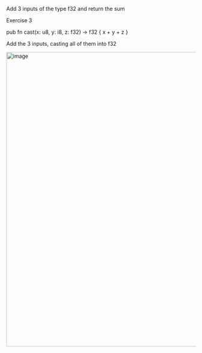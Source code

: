 Add 3 inputs of the type f32 and return the sum

Exercise 3

pub fn cast(x: u8, y: i8, z: f32) -> f32 {
    x + y + z
}

Add the 3 inputs, casting all of them into f32

<img width="1337" height="782" alt="image" src="https://github.com/user-attachments/assets/c27719a4-555d-4f41-9303-57396bca20c2" />
